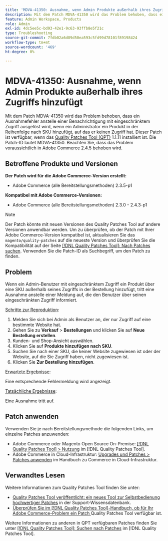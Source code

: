 ```yaml
---
title: 'MDVA-41350: Ausnahme, wenn Admin Produkte außerhalb ihres Zugriffs hinzufügt'
description: Mit dem Patch MDVA-41350 wird das Problem behoben, dass ein Ausnahmefehler anstelle einer Benachrichtigung mit eingeschränktem Zugriff ausgelöst wird, wenn ein Administrator ein Produkt in der Reihenfolge nach SKU hinzufügt, auf das er keinen Zugriff hat. Dieser Patch ist verfügbar, wenn das [Quality Patches Tool (QPT)](https://experienceleague.adobe.com/en/docs/commerce-operations/tools/quality-patches-tool/quality-patches-tool-to-self-serve-quality-patches) 1.1.11 installiert ist. Die Patch-ID lautet MDVA-41350. Beachten Sie, dass das Problem voraussichtlich in Adobe Commerce 2.4.5 behoben wird.
feature: Admin Workspace, Products
role: Admin
exl-id: 4dc5ee5c-bd93-42e1-9c63-93ffb8e5f21c
type: Troubleshooting
source-git-commit: 7fdb02a6d89d50ea593c5fd99d78101f89198424
workflow-type: tm+mt
source-wordcount: '469'
ht-degree: 0%

---
```


# MDVA-41350: Ausnahme, wenn Admin Produkte außerhalb ihres Zugriffs hinzufügt

Mit dem Patch MDVA-41350 wird das Problem behoben, dass ein Ausnahmefehler anstelle einer Benachrichtigung mit eingeschränktem Zugriff ausgelöst wird, wenn ein Administrator ein Produkt in der Reihenfolge nach SKU hinzufügt, auf das er keinen Zugriff hat. Dieser Patch ist verfügbar, wenn das [Quality Patches Tool (QPT)](https://experienceleague.adobe.com/en/docs/commerce-operations/tools/quality-patches-tool/quality-patches-tool-to-self-serve-quality-patches) 1.1.11 installiert ist. Die Patch-ID lautet MDVA-41350. Beachten Sie, dass das Problem voraussichtlich in Adobe Commerce 2.4.5 behoben wird.

## Betroffene Produkte und Versionen

**Der Patch wird für die Adobe Commerce-Version erstellt:**

* Adobe Commerce (alle Bereitstellungsmethoden) 2.3.5-p1

**Kompatibel mit Adobe Commerce-Versionen:**

* Adobe Commerce (alle Bereitstellungsmethoden) 2.3.0 - 2.4.3-p1

>[!NOTE]
>
>Der Patch könnte mit neuen Versionen des Quality Patches Tool auf andere Versionen anwendbar werden. Um zu überprüfen, ob der Patch mit Ihrer Adobe Commerce-Version kompatibel ist, aktualisieren Sie das `magento/quality-patches` auf die neueste Version und überprüfen Sie die Kompatibilität auf der Seite [[!DNL Quality Patches Tool]: Nach Patches suchen](https://experienceleague.adobe.com/en/docs/commerce-operations/tools/quality-patches-tool/quality-patches-tool-to-self-serve-quality-patches). Verwenden Sie die Patch-ID als Suchbegriff, um den Patch zu finden.

## Problem

Wenn ein Admin-Benutzer mit eingeschränktem Zugriff ein Produkt über eine SKU außerhalb seines Zugriffs in der Bestellung hinzufügt, tritt eine Ausnahme anstelle einer Meldung auf, die den Benutzer über seinen eingeschränkten Zugriff informiert.

<u>Schritte zur Reproduktion</u>:

1. Melden Sie sich bei Admin als Benutzer an, der nur Zugriff auf eine bestimmte Website hat.
1. Gehen Sie zu **Verkauf** > **Bestellungen** und klicken Sie auf **Neue Bestellung erstellen**.
1. Kunden- und Shop-Ansicht auswählen.
1. Klicken Sie auf **Produkte hinzufügen nach SKU**.
1. Suchen Sie nach einer SKU, die keiner Website zugewiesen ist oder der Website, auf die Sie Zugriff haben, nicht zugewiesen ist.
1. Klicken Sie **Zur Bestellung hinzufügen**.

<u>Erwartete Ergebnisse</u>:

Eine entsprechende Fehlermeldung wird angezeigt.

<u>Tatsächliche Ergebnisse</u>:

Eine Ausnahme tritt auf.

## Patch anwenden

Verwenden Sie je nach Bereitstellungsmethode die folgenden Links, um einzelne Patches anzuwenden:

* Adobe Commerce oder Magento Open Source On-Premise: [[!DNL Quality Patches Tool] > Nutzung](/help/tools/quality-patches-tool/usage.md) im [!DNL Quality Patches Tool].
* Adobe Commerce in Cloud-Infrastruktur: [Upgrades und Patches > Patches anwenden](https://experienceleague.adobe.com/docs/commerce-cloud-service/user-guide/develop/upgrade/apply-patches.html) im Handbuch zu Commerce in Cloud-Infrastruktur.

## Verwandtes Lesen

Weitere Informationen zum Quality Patches Tool finden Sie unter:

* [Quality Patches Tool veröffentlicht: ein neues Tool zur Selbstbedienung hochwertiger Patches](https://experienceleague.adobe.com/en/docs/commerce-operations/tools/quality-patches-tool/quality-patches-tool-to-self-serve-quality-patches) in der Support-Wissensdatenbank.
* [Überprüfen Sie im [!DNL Quality Patches Tool]-Handbuch, ob für Ihr Adobe Commerce-Problem ein Patch ](/help/tools/quality-patches-tool/patches-available-in-qpt/check-patch-for-magento-issue-with-magento-quality-patches.md) Quality Patches Tool verfügbar ist.

Weitere Informationen zu anderen in QPT verfügbaren Patches finden Sie unter [[!DNL Quality Patches Tool]: Suchen nach Patches](https://experienceleague.adobe.com/tools/commerce-quality-patches/index.html) im [!DNL Quality Patches Tool].
